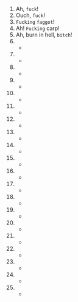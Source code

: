 1. Ah, `fuck`!
2. Ouch, `fuck`!
3. `Fucking` `faggot`!
4. Ah! `Fucking` carp!
5. Ah, burn in hell, `bitch`!
6. -
7. -
8. -
9. -
10. -
11. -
12. -
13. -
14. -
15. -
16. -
17. -
18. -
19. -
20. -
21. -
22. -
23. -
24. -
25. -